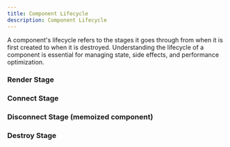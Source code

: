 ```yaml
---
title: Component Lifecycle
description: Component Lifecycle
---
```


A component's lifecycle refers to the stages it goes through from when it is first created to when it is destroyed. Understanding the lifecycle of a component is essential for managing state, side effects, and performance optimization.

### Render Stage

### Connect Stage

### Disconnect Stage (memoized component)

### Destroy Stage